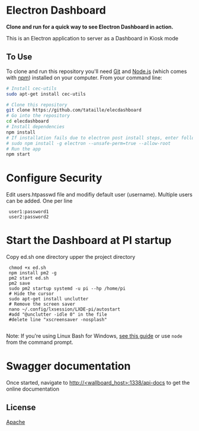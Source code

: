 # Electron Dashboard

**Clone and run for a quick way to see Electron Dashboard in action.**

This is an Electron application to server as a Dashboard in Kiosk mode


## To Use

To clone and run this repository you'll need [Git](https://git-scm.com) and [Node.js](https://nodejs.org/en/download/) (which comes with [npm](http://npmjs.com)) installed on your computer. From your command line:

```bash
# Install cec-utils
sudo apt-get install cec-utils

# Clone this repository
git clone https://github.com/tataille/elecdashboard
# Go into the repository
cd elecdashboard
# Install dependencies
npm install
# If installation fails due to electron post install steps, enter following command:
# sudo npm install -g electron --unsafe-perm=true --allow-root 
# Run the app
npm start
```

# Configure Security

Edit users.htpasswd file and modifiy default user (username). Multiple users can be added. One per line

```
 user1:password1
 user2:password2
```

# Start the Dashboard at PI startup

Copy ed.sh one directory upper the project directory

```
 chmod +x ed.sh
 npm install pm2 -g
 pm2 start ed.sh
 pm2 save
 sudo pm2 startup systemd -u pi --hp /home/pi
 # Hide the cursor
 sudo apt-get install unclutter
 # Remove the screen saver
 nano ~/.config/lxsession/LXDE-pi/autostart
 #add "@unclutter -idle 0" in the file 
 #delete line "xscreensaver -nosplash"
 
```

Note: If you're using Linux Bash for Windows, [see this guide](https://www.howtogeek.com/261575/how-to-run-graphical-linux-desktop-applications-from-windows-10s-bash-shell/) or use `node` from the command prompt.

# Swagger documentation

Once started, navigate to [http://<wallboard_host>:1338/api-docs](http://<wallboard_host>:1338/api-docs) to get the online documentation

## License

[Apache](LICENSE.md)


